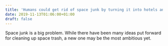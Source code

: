 ```yaml
---
title: 'Humans could get rid of space junk by turning it into hotels and storage depots'
date: 2019-11-13T01:06:00+01:00
draft: false
---
```


Space junk is a big problem. While there have been many ideas put forward for cleaning up space trash, a new one may be the most ambitious yet.